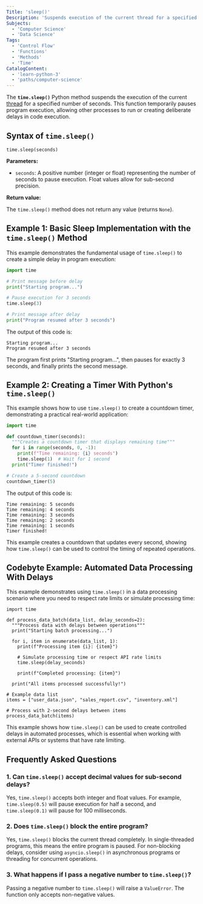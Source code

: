 ```yaml
---
Title: 'sleep()'
Description: 'Suspends execution of the current thread for a specified number of seconds'
Subjects:
  - 'Computer Science'
  - 'Data Science'
Tags:
  - 'Control Flow'
  - 'Functions'
  - 'Methods'
  - 'Time'
CatalogContent:
  - 'learn-python-3'
  - 'paths/computer-science'
---
```


The **`time.sleep()`** Python method suspends the execution of the current [thread](https://www.codecademy.com/resources/docs/python/threading) for a specified number of seconds. This function temporarily pauses program execution, allowing other processes to run or creating deliberate delays in code execution.

## Syntax of `time.sleep()`

```pseudo
time.sleep(seconds)
```

**Parameters:**

- `seconds`: A positive number (integer or float) representing the number of seconds to pause execution. Float values allow for sub-second precision.

**Return value:**

The `time.sleep()` method does not return any value (returns `None`).

## Example 1: Basic Sleep Implementation with the `time.sleep()` Method

This example demonstrates the fundamental usage of `time.sleep()` to create a simple delay in program execution:

```py
import time

# Print message before delay
print("Starting program...")

# Pause execution for 3 seconds
time.sleep(3)

# Print message after delay
print("Program resumed after 3 seconds")
```

The output of this code is:

```shell
Starting program...
Program resumed after 3 seconds
```

The program first prints "Starting program...", then pauses for exactly 3 seconds, and finally prints the second message.

## Example 2: Creating a Timer With Python's `time.sleep()`

This example shows how to use `time.sleep()` to create a countdown timer, demonstrating a practical real-world application:

```py
import time

def countdown_timer(seconds):
  """Creates a countdown timer that displays remaining time"""
  for i in range(seconds, 0, -1):
    print(f"Time remaining: {i} seconds")
    time.sleep(1)  # Wait for 1 second
  print("Timer finished!")

# Create a 5-second countdown
countdown_timer(5)
```

The output of this code is:

```shell
Time remaining: 5 seconds
Time remaining: 4 seconds
Time remaining: 3 seconds
Time remaining: 2 seconds
Time remaining: 1 seconds
Timer finished!
```

This example creates a countdown that updates every second, showing how `time.sleep()` can be used to control the timing of repeated operations.

## Codebyte Example: Automated Data Processing With Delays

This example demonstrates using `time.sleep()` in a data processing scenario where you need to respect rate limits or simulate processing time:

```codebyte/python
import time

def process_data_batch(data_list, delay_seconds=2):
  """Process data with delays between operations"""
  print("Starting batch processing...")

  for i, item in enumerate(data_list, 1):
    print(f"Processing item {i}: {item}")

    # Simulate processing time or respect API rate limits
    time.sleep(delay_seconds)

    print(f"Completed processing: {item}")

  print("All items processed successfully!")

# Example data list
items = ["user_data.json", "sales_report.csv", "inventory.xml"]

# Process with 2-second delays between items
process_data_batch(items)
```

This example shows how `time.sleep()` can be used to create controlled delays in automated processes, which is essential when working with external APIs or systems that have rate limiting.

## Frequently Asked Questions

### 1. Can `time.sleep()` accept decimal values for sub-second delays?

Yes, `time.sleep()` accepts both integer and float values. For example, `time.sleep(0.5)` will pause execution for half a second, and `time.sleep(0.1)` will pause for 100 milliseconds.

### 2. Does `time.sleep()` block the entire program?

Yes, `time.sleep()` blocks the current thread completely. In single-threaded programs, this means the entire program is paused. For non-blocking delays, consider using `asyncio.sleep()` in asynchronous programs or threading for concurrent operations.

### 3. What happens if I pass a negative number to `time.sleep()`?

Passing a negative number to `time.sleep()` will raise a `ValueError`. The function only accepts non-negative values.
